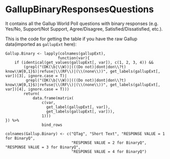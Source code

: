 # GallupBinaryResponsesQuestions
It contains all the Gallup World Poll questions with binary responses (e.g. Yes/No, Support/Not Support, Agree/Disagree, Satisfied/Dissatisfied, etc.).

This is the code for getting the table if you have the raw Gallup data(imported as `gallupExt` here):

```
Gallup.Binary <- lapply(colnames(gallupExt), 
                       function(var){
    if (identical(get_values(gallupExt[, var]), c(1, 2, 3, 4)) &&
        (grepl("(DK(\b|\\W))|(((Do not)|dont|don\\?t) know\\W{0,1}$)|refuse|\\(RF\\)|(\\(none\\))", get_labels(gallupExt[, var])[3], ignore.case = T)| 
         grepl("(DK(\b|\\W))|(((Do not)|dont|don\\?t) know\\W{0,1}$)|refuse|\\(RF\\)|(\\(none\\))", get_labels(gallupExt[, var])[4], ignore.case = T)))
        return(
            data.frame(matrix(
                c(var,
                  get_label(gallupExt[, var]),
                  get_labels(gallupExt[, var])),
                1)))
}) %>% 
                bind_rows

colnames(Gallup.Binary) <- c("QTag", "Short Text", "RESPONSE VALUE = 1 for BinaryQ", 
                             "RESPONSE VALUE = 2 for BinaryQ", "RESPONSE VALUE = 3 for BinaryQ", 
                             "RESPONSE VALUE = 4 for BinaryQ")
```
